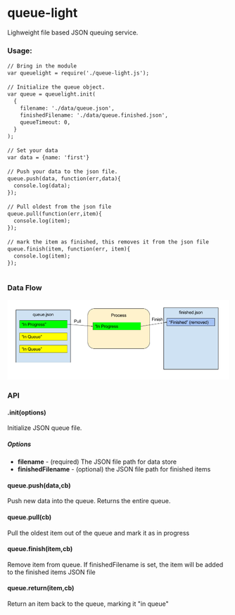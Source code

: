 # queue-light
Lighweight file based JSON queuing service.

### Usage:

```
// Bring in the module
var queuelight = require('./queue-light.js');

// Initialize the queue object.
var queue = queuelight.init(
  {
    filename: './data/queue.json',
    finishedFilename: './data/queue.finished.json',
    queueTimeout: 0,
  }
);

// Set your data
var data = {name: 'first'}

// Push your data to the json file.
queue.push(data, function(err,data){
  console.log(data);
});

// Pull oldest from the json file
queue.pull(function(err,item){
  console.log(item);
});

// mark the item as finished, this removes it from the json file
queue.finish(item, function(err, item){
  console.log(item);
});


```

### Data Flow

![](https://github.com/rackfx/queue-light/blob/master/queue-light-flow.png?raw=true)

### API

#### .init(options)

Initialize JSON queue file.

##### Options
- **filename** - (required) The JSON file path for data store
- **finishedFilename** - (optional) the JSON file path for finished items

#### queue.push(data,cb)

Push new data into the queue.  Returns the entire queue.

#### queue.pull(cb)

Pull the oldest item out of the queue and mark it as in progress

#### queue.finish(item,cb)

Remove item from queue.  If finishedFilename is set, the item will be added to the finished items JSON file

#### queue.return(item,cb)

Return an item back to the queue, marking it "in queue"
